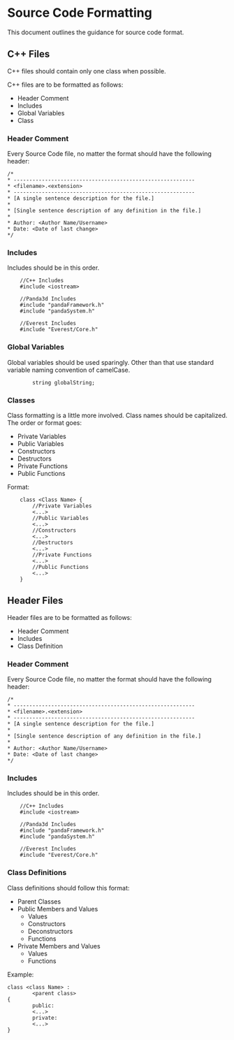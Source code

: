 # Source Code Formatting
This document outlines the guidance for source code format.

## C++ Files
C++ files should contain only one class when possible. 

C++ files are to be formatted as follows:
 - Header Comment
 - Includes
 - Global Variables
 - Class

### Header Comment
Every Source Code file, no matter the format should have the following header: 

	/*
	* ----------------------------------------------------------
	* <filename>.<extension>
	* ----------------------------------------------------------
	* [A single sentence description for the file.]
	*
	* [Single sentence description of any definition in the file.]
	*
	* Author: <Author Name/Username>
	* Date: <Date of last change>
	*/

### Includes
Includes should be in this order.

		//C++ Includes
		#include <iostream>
	
		//Panda3d Includes
		#include "pandaFramework.h"
		#include "pandaSystem.h"

		//Everest Includes
		#include "Everest/Core.h"
### Global Variables
Global variables should be used sparingly.  Other than that use standard variable naming convention of camelCase.

			string globalString;
### Classes
Class formatting is a little more involved. Class names should be capitalized. 
The order or format goes:

 - Private Variables
 - Public Variables
 - Constructors
 - Destructors
 - Private Functions
 - Public Functions

Format:

		class <Class Name> {
			//Private Variables
			<...>
			//Public Variables
			<...>
			//Constructors
			<...>
			//Destructors
			<...>
			//Private Functions
			<...>
			//Public Functions
			<...>
		}
## Header Files
Header files are to be formatted as follows:
 - Header Comment
 - Includes
 - Class Definition

### Header Comment
Every Source Code file, no matter the format should have the following header: 

	/*
	* ----------------------------------------------------------
	* <filename>.<extension>
	* ----------------------------------------------------------
	* [A single sentence description for the file.]
	*
	* [Single sentence description of any definition in the file.]
	*
	* Author: <Author Name/Username>
	* Date: <Date of last change>
	*/

### Includes
Includes should be in this order.

		//C++ Includes
		#include <iostream>
	
		//Panda3d Includes
		#include "pandaFramework.h"
		#include "pandaSystem.h"

		//Everest Includes
		#include "Everest/Core.h"
### Class Definitions
Class definitions should follow this format:

 - Parent Classes
 - Public Members and Values
	 - Values
	 - Constructors
	 - Deconstructors
	 - Functions
- Private  Members and Values
	- Values
	- Functions

Example:

	class <class Name> : 
			<parent class>
	{
			public:
			<...>
			private:
			<...>
	}